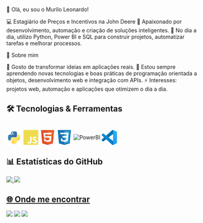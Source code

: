 👋 Olá, eu sou o Murilo Leonardo!

💻 Estagiário de Preços e Incentivos na John Deere
🚀 Apaixonado por desenvolvimento, automação e criação de soluções inteligentes.
🔧 No dia a dia, utilizo Python, Power BI e SQL para construir projetos, automatizar tarefas e melhorar processos.

🚀 Sobre mim

🎯 Gosto de transformar ideias em aplicações reais.
🌱 Estou sempre aprendendo novas tecnologias e boas práticas de programação orientada a objetos, desenvolvimento web e integração com APIs.
⚡ Interesses: projetos web, automação e aplicações que otimizem o dia a dia.

## 🛠️ Tecnologias & Ferramentas

<div style="display: inline_block"><br> <img align="center" alt="Python" height="40" width="40" src="https://raw.githubusercontent.com/devicons/devicon/master/icons/python/python-original.svg"> <img align="center" alt="Js" height="40" width="40" src="https://raw.githubusercontent.com/devicons/devicon/master/icons/javascript/javascript-plain.svg"> <img align="center" alt="HTML" height="40" width="40" src="https://raw.githubusercontent.com/devicons/devicon/master/icons/html5/html5-original.svg"> <img align="center" alt="CSS" height="40" width="40" src="https://raw.githubusercontent.com/devicons/devicon/master/icons/css3/css3-original.svg"> <img align="center" alt="PowerBI" height="40" width="40" src="https://img.icons8.com/color/48/power-bi.png"> <img align="center" alt="VSCode" height="40" width="40" src="https://raw.githubusercontent.com/devicons/devicon/master/icons/vscode/vscode-original.svg"> </div>

## 📊 Estatísticas do GitHub

<div> <a href="https://github.com/MuriloLeo"> <img height="180em" src="https://github-readme-stats.vercel.app/api?username=MuriloLeo&show_icons=true&theme=dark&include_all_commits=true&count_private=true"/> <img height="180em" src="https://github-readme-stats.vercel.app/api/top-langs/?username=MuriloLeo&layout=compact&langs_count=6&theme=dark"/> </div>
  
## 🌐 Onde me encontrar

<div> <a href="https://instagram.com/murilo_z9" target="_blank"><img src="https://img.shields.io/badge/-Instagram-%23E4405F?style=for-the-badge&logo=instagram&logoColor=white"></a> <a href = "mailto:muriloleonardosilva@gmail.com"><img src="https://img.shields.io/badge/-Gmail-%23333?style=for-the-badge&logo=gmail&logoColor=white"></a> <a href="https://www.linkedin.com/in/murilo-leonardo-silva" target="_blank"><img src="https://img.shields.io/badge/-LinkedIn-%230077B5?style=for-the-badge&logo=linkedin&logoColor=white"></a> </div>

